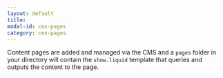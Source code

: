 ```yaml
---
layout: default
title:
modal-id: cms-pages
category: cms-pages
---
```

Content pages are added and managed via the CMS and a ``pages`` folder in your directory will contain the ``show.liquid`` template that queries and outputs the content to the page.